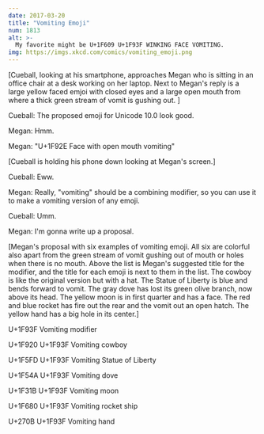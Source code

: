 ```yaml
---
date: 2017-03-20
title: "Vomiting Emoji"
num: 1813
alt: >-
  My favorite might be U+1F609 U+1F93F WINKING FACE VOMITING.
img: https://imgs.xkcd.com/comics/vomiting_emoji.png
---
```

[Cueball, looking at his smartphone, approaches Megan who is sitting in an office chair at a desk working on her laptop. Next to Megan's reply is a large yellow faced emjoi with closed eyes and a large open mouth from where a thick green stream of vomit is gushing out. ]

Cueball: The proposed emoji for Unicode 10.0 look good.

Megan: Hmm.

Megan: "U+1F92E Face with open mouth vomiting"

[Cueball is holding his phone down looking at Megan's screen.]

Cueball: Eww.

Megan: Really, "vomiting" should be a combining modifier, so you can use it to make a vomiting version of any emoji.

Cueball: Umm.

Megan: I'm gonna write up a proposal.

[Megan's proposal with six examples of vomiting emoji. All six are colorful also apart from the green stream of vomit gushing out of mouth or holes when there is no mouth. Above the list is Megan's suggested title for the modifier, and the title for each emoji is next to them in the list. The cowboy is like the original version but with a hat. The Statue of Liberty is blue and bends forward to vomit. The gray dove has lost its green olive branch, now above its head. The yellow moon is in first quarter and has a face. The red and blue rocket has fire out the rear and the vomit out an open hatch. The yellow hand has a big hole in its center.]

U+1F93F Vomiting modifier

U+1F920 U+1F93F Vomiting cowboy

U+1F5FD U+1F93F Vomiting Statue of Liberty

U+1F54A U+1F93F Vomiting dove

U+1F31B U+1F93F Vomiting moon

U+1F680 U+1F93F Vomiting rocket ship

U+270B U+1F93F Vomiting hand